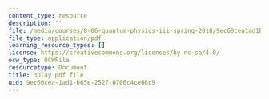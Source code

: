 ```yaml
---
content_type: resource
description: ''
file: /media/courses/8-06-quantum-physics-iii-spring-2018/9ec60cea1ad1b65e25270706c4ce66c9_MtK9rIbdlis.pdf
file_type: application/pdf
learning_resource_types: []
license: https://creativecommons.org/licenses/by-nc-sa/4.0/
ocw_type: OCWFile
resourcetype: Document
title: 3play pdf file
uid: 9ec60cea-1ad1-b65e-2527-0706c4ce66c9
---
```

